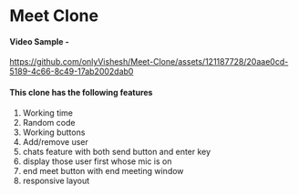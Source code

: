 # Meet Clone

#### Video Sample - 

https://github.com/onlyVishesh/Meet-Clone/assets/121187728/20aae0cd-5189-4c66-8c49-17ab2002dab0

#### This clone has the following features

1. Working time
2. Random code
3. Working buttons
4. Add/remove user
5. chats feature with both send button and enter key
6. display those user first whose mic is on
7. end meet button with end meeting window
8. responsive layout
